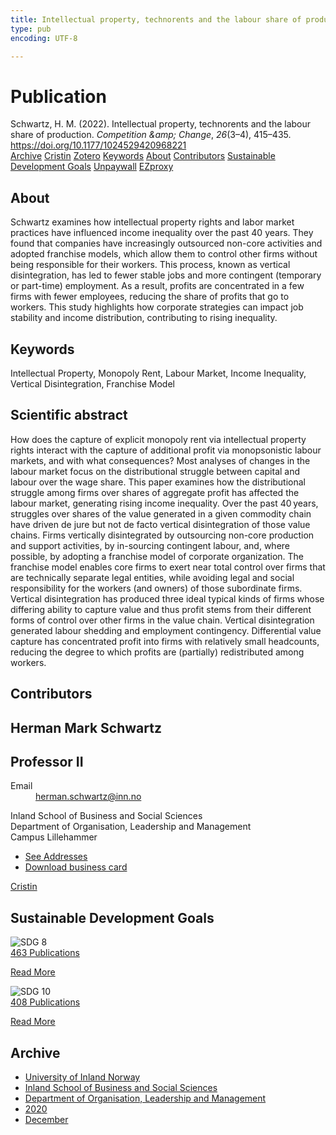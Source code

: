 ```yaml
---
title: Intellectual property, technorents and the labour share of production
type: pub
encoding: UTF-8

---
```

<h1>Publication</h1>
<article id="csl-bib-container-9C9M9MRX" class="csl-bib-container">
  <div class="csl-bib-body"> <div class="csl-entry">Schwartz, H. M. (2022). Intellectual property, technorents and the labour share of production. <i>Competition &#38;amp; Change</i>, <i>26</i>(3–4), 415–435. <a href="https://doi.org/10.1177/1024529420968221">https://doi.org/10.1177/1024529420968221</a></div> </div>
  <div class="csl-bib-buttons">
    <a href="#taxonomy-article-9C9M9MRX" alt="archive" class="csl-bib-button">Archive</a>
    <a href="https://app.cristin.no/results/show.jsf?id=1858122" alt="Cristin" class="csl-bib-button">Cristin</a>
    <a href="http://zotero.org/groups/5881554/items/9C9M9MRX" alt="Zotero" class="csl-bib-button">Zotero</a>
    <a href="#keywords-article-9C9M9MRX" alt="keywords" class="csl-bib-button">Keywords</a>
    <a href="#about-article-9C9M9MRX" alt="about_pub" class="csl-bib-button">About</a>
    <a href="#contributors-article-9C9M9MRX" alt="contributors" class="csl-bib-button">Contributors</a>
    <a href="#sdg-article-9C9M9MRX" alt="sdg" class="csl-bib-button">Sustainable Development Goals</a>
    <a href="https://doi.org/10.1177/1024529420968221" alt="Unpaywall" class="csl-bib-button">Unpaywall</a>
    <a href="https://doi.org/10.1177/1024529420968221" alt="EZproxy" class="csl-bib-button">EZproxy</a>
  </div>
  <div id="csl-bib-meta-container-9C9M9MRX"></div>
</article>
<div id="csl-bib-meta-9C9M9MRX" class="csl-bib-meta">
  <article id="about-article-9C9M9MRX" class="about_pub-article">
    <h1>About</h1>
    Schwartz examines how intellectual property rights and labor market practices have influenced income inequality over the past 40 years. They found that companies have increasingly outsourced non-core activities and adopted franchise models, which allow them to control other firms without being responsible for their workers. This process, known as vertical disintegration, has led to fewer stable jobs and more contingent (temporary or part-time) employment. As a result, profits are concentrated in a few firms with fewer employees, reducing the share of profits that go to workers. This study highlights how corporate strategies can impact job stability and income distribution, contributing to rising inequality.
  </article>
  <article id="keywords-article-9C9M9MRX" class="keywords-article">
    <h1>Keywords</h1>
    Intellectual Property, Monopoly Rent, Labour Market, Income Inequality, Vertical Disintegration, Franchise Model
  </article>
  <article id="abstract-article-9C9M9MRX" class="abstract-article">
    <h1>Scientific abstract</h1>
    How does the capture of explicit monopoly rent via intellectual property rights interact with the capture of additional profit via monopsonistic labour markets, and with what consequences? Most analyses of changes in the labour market focus on the distributional struggle between capital and labour over the wage share. This paper examines how the distributional struggle among firms over shares of aggregate profit has affected the labour market, generating rising income inequality. Over the past 40 years, struggles over shares of the value generated in a given commodity chain have driven de jure but not de facto vertical disintegration of those value chains. Firms vertically disintegrated by outsourcing non-core production and support activities, by in-sourcing contingent labour, and, where possible, by adopting a franchise model of corporate organization. The franchise model enables core firms to exert near total control over firms that are technically separate legal entities, while avoiding legal and social responsibility for the workers (and owners) of those subordinate firms. Vertical disintegration has produced three ideal typical kinds of firms whose differing ability to capture value and thus profit stems from their different forms of control over other firms in the value chain. Vertical disintegration generated labour shedding and employment contingency. Differential value capture has concentrated profit into firms with relatively small headcounts, reducing the degree to which profits are (partially) redistributed among workers.
  </article>
  <article id="contributors-article-9C9M9MRX" class="contributors-article">
    <h1>Contributors</h1>
    <div class="personas"> <div class="vrtx-hinn-person-card"> <div class="photo"> <i class="lar la-user-circle missing-person"></i> </div> <div class="info"> <hgroup><h1>Herman Mark Schwartz</h1> <h2>Professor II</h2> </hgroup><dl> <dt>Email</dt> <dd> <a href="mailto:herman.schwartz@inn.no">herman.schwartz@inn.no</a> </dd> </dl> <p> Inland School of Business and Social Sciences<br> Department of Organisation, Leadership and Management<br> Campus Lillehammer </p> <ul class="vrtx-hinn-links"> <li><a href="https://www.inn.no/english/find-an-employee/herman-schwartz.html#vrtx-hinn-addresses">See Addresses</a></li> <li><a href="https://www.inn.no/english/find-an-employee/herman-schwartz.html?vrtx=vcf">Download business card</a></li> </ul> </div> </div> <a href="https://app.cristin.no/persons/show.jsf?id=889346" alt="Cristin URL" class="personas-cristin">Cristin</a> </div>
  </article>
  <article id="sdg-article-9C9M9MRX" class="sdg-article">
    <h1>Sustainable Development Goals</h1>
    <div class="sdg-container"><div id="sdg8" class="sdg">
        <img src="{{< params subfolder >}}images/sdg/sdg08_en.png" class="image" alt="SDG 8">
        <div class="sdg-overlay">
          <a href="{{< params subfolder >}}en/archive/?sdg=8#archive" class="sdg-publication-count"><span>463</span> Publications</a>
          <p><a href="https://sdgs.un.org/goals/goal8" class="sdg-read-more">Read More</a></p>
        </div>
      </div> <div id="sdg10" class="sdg">
        <img src="{{< params subfolder >}}images/sdg/sdg10_en.png" class="image" alt="SDG 10">
        <div class="sdg-overlay">
          <a href="{{< params subfolder >}}en/archive/?sdg=10#archive" class="sdg-publication-count"><span>408</span> Publications</a>
          <p><a href="https://sdgs.un.org/goals/goal10" class="sdg-read-more">Read More</a></p>
        </div>
      </div></div>
  </article>
  <article id="taxonomy-article-9C9M9MRX" class="taxonomy-article">
    <h1>Archive</h1>
    <ul>
      <li><a href="{{< params subfolder >}}en/archive/?key=3DCRN523">University of Inland Norway</a></li>
      <li><a href="{{< params subfolder >}}en/archive/?key=DU8Q9LN9">Inland School of Business and Social Sciences</a></li>
      <li><a href="{{< params subfolder >}}en/archive/?key=4LUWR3ZM">Department of Organisation, Leadership and Management</a></li>
      <li><a href="{{< params subfolder >}}en/archive/?key=L4LD5JU9">2020</a></li>
      <li><a href="{{< params subfolder >}}en/archive/?key=66LMIBSQ">December</a></li>
    </ul>
  </article>
</div>
